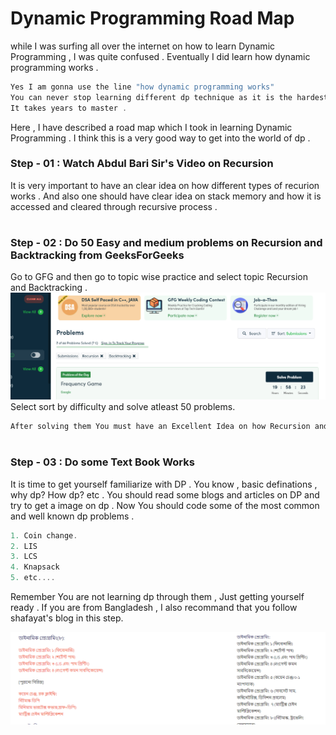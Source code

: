 # Dynamic Programming Road Map
while I was surfing all over the internet on how to learn Dynamic Programming , I was quite confused . Eventually I did learn how dynamic programming works .
```c
Yes I am gonna use the line "how dynamic programming works" 
You can never stop learning different dp technique as it is the hardest topic of all CP techniques
It takes years to master .
```
Here , I have described a road map which I took in learning Dynamic Programming . I think this is a very good way to get into the world of dp . 


<h3> Step - 01 : Watch Abdul Bari Sir's Video on Recursion  </h3>
It is very important to have an clear idea on how different types of recurion works . And also one should have clear idea on stack memory
and how it is accessed and cleared through recursive process .
<h1></h1>
<h1></h1>
<h3> Step - 02 : Do 50 Easy and medium problems on Recursion and Backtracking from GeeksForGeeks </h3>
Go to GFG and then go to topic wise practice and select topic Recursion and Backtracking .

<img src = "GFG Recursion and Backtracking.PNG">
Select sort by  difficulty and solve atleast 50 problems.

```c
After solving them You must have an Excellent Idea on how Recursion and Stack memory works as well as Backtracking.
```
<h1></h1>

<h3> Step - 03 : Do some Text Book Works </h3>
It is time to get yourself familiarize with DP . You know , basic definations , why dp? How dp? etc . 
You should read some blogs and articles on DP  and try to get a image on dp . 
Now You should code some of the most common and well known dp problems .

```c
1. Coin change.
2. LIS
3. LCS
4. Knapsack
5. etc....
```

Remember You are not learning dp through them , Just getting yourself ready .
If you are from Bangladesh , I also recommand that you follow shafayat's blog in this step.

<img src = "Shafayat blog.PNG">
<h1></h1>




